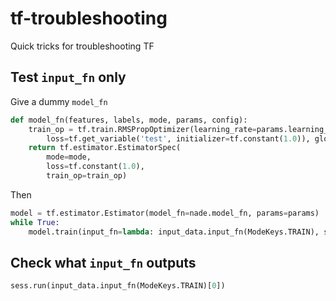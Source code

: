 # tf-troubleshooting
Quick tricks for troubleshooting TF 

## Test `input_fn` only
Give a dummy `model_fn`
```python
def model_fn(features, labels, mode, params, config):
    train_op = tf.train.RMSPropOptimizer(learning_rate=params.learning_rate).minimize(
        loss=tf.get_variable('test', initializer=tf.constant(1.0)), global_step=tf.train.get_global_step())
    return tf.estimator.EstimatorSpec(
        mode=mode,
        loss=tf.constant(1.0),
        train_op=train_op)
```

Then 

```python
model = tf.estimator.Estimator(model_fn=nade.model_fn, params=params)
while True:
    model.train(input_fn=lambda: input_data.input_fn(ModeKeys.TRAIN), steps=params.eval_step)
```

## Check what `input_fn` outputs
```python
sess.run(input_data.input_fn(ModeKeys.TRAIN)[0])
```
